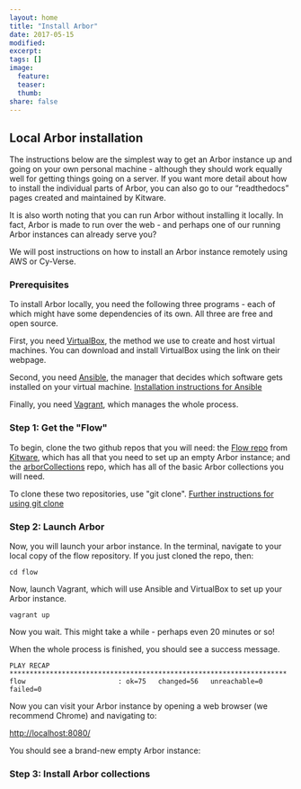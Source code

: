 ```yaml
---
layout: home
title: "Install Arbor"
date: 2017-05-15
modified:
excerpt:
tags: []
image:
  feature:
  teaser:
  thumb:
share: false
---
```


## Local Arbor installation

The instructions below are the simplest way to get an Arbor instance up and going on your own personal machine - although they should work equally well for getting things going on a server. If you want more detail about how to install the individual parts of Arbor, you can also go to our “readthedocs” pages created and maintained by Kitware.

It is also worth noting that you can run Arbor without installing it locally. In fact, Arbor is made to run over the web - and perhaps one of our running Arbor instances can already serve you?

We will post instructions on how to install an Arbor instance remotely using AWS or Cy-Verse.

### Prerequisites

To install Arbor locally, you need the following three programs - each of which might have some dependencies of its own. All three are free and open source.

First, you need [VirtualBox](https://www.virtualbox.org/), the method we use to create and host virtual machines. You can download and install VirtualBox using the link on their webpage.

Second, you need [Ansible](https://www.ansible.com/), the manager that decides which software gets installed on your virtual machine. [Installation instructions for Ansible](http://docs.ansible.com/ansible/intro_installation.html)

Finally, you need [Vagrant](https://www.vagrantup.com/), which manages the whole process.

### Step 1: Get the "Flow"

To begin, clone the two github repos that you will need: the [Flow repo](https://github.com/kitware/flow) from [Kitware](https://www.kitware.com/), which has all that you need to set up an empty Arbor instance; and the [arborCollections](https://github.com/arborworkflows/arborcollections) repo, which has all of the basic Arbor collections you will need.

To clone these two repositories, use "git clone". [Further instructions for using git clone](https://git-scm.com/book/en/v2/Git-Basics-Getting-a-Git-Repository)

### Step 2: Launch Arbor

Now, you will launch your arbor instance. In the terminal, navigate to your local copy of the flow repository. If you just cloned the repo, then:

`cd flow`

Now, launch Vagrant, which will use Ansible and VirtualBox to set up your Arbor instance.

`vagrant up`

Now you wait. This might take a while - perhaps even 20 minutes or so!

When the whole process is finished, you should see a success message.

````
PLAY RECAP *********************************************************************
flow                       : ok=75   changed=56   unreachable=0    failed=0   
````

Now you can visit your Arbor instance by opening a web browser (we recommend Chrome) and navigating to:

[http://localhost:8080/](http://localhost:8080/)

You should see a brand-new empty Arbor instance:


### Step 3: Install Arbor collections
